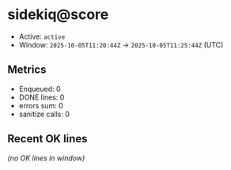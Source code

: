 # sidekiq@score

- Active: `active`
- Window: `2025-10-05T11:20:44Z` → `2025-10-05T11:25:44Z` (UTC)

## Metrics
- Enqueued: 0
- DONE lines: 0
- errors sum: 0
- sanitize calls: 0

## Recent OK lines
_(no OK lines in window)_
